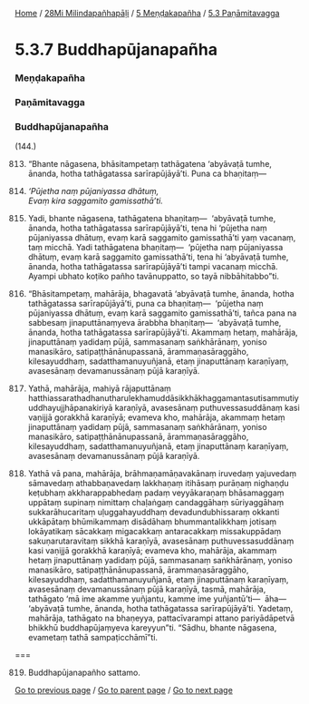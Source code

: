 
[Home](/) / [28Mi Milindapañhapāḷi](/tipitaka/28Mi.md) / [5 Meṇḍakapañha](/tipitaka/28Mi/5.md) / [5.3 Paṇāmitavagga](/tipitaka/28Mi/5/5.3.md)

# 5.3.7 Buddhapūjanapañha

### Meṇḍakapañha

### Paṇāmitavagga

### Buddhapūjanapañha

(144.)

813. “Bhante nāgasena, bhāsitampetaṃ tathāgatena ‘abyāvaṭā tumhe, ānanda, hotha tathāgatassa sarīrapūjāyā’ti. Puna ca bhaṇitaṃ—

814. _‘Pūjetha naṃ pūjaniyassa dhātuṃ,_  
_Evaṃ kira saggamito gamissathā’ti._  


815. Yadi, bhante nāgasena, tathāgatena bhaṇitaṃ—  ‘abyāvaṭā tumhe, ānanda, hotha tathāgatassa sarīrapūjāyā’ti, tena hi ‘pūjetha naṃ pūjaniyassa dhātuṃ, evaṃ karā saggamito gamissathā’ti yaṃ vacanaṃ, taṃ micchā. Yadi tathāgatena bhaṇitaṃ—  ‘pūjetha naṃ pūjaniyassa dhātuṃ, evaṃ karā saggamito gamissathā’ti, tena hi ‘abyāvaṭā tumhe, ānanda, hotha tathāgatassa sarīrapūjāyā’ti tampi vacanaṃ micchā. Ayampi ubhato koṭiko pañho tavānuppatto, so tayā nibbāhitabbo”ti.

816. “Bhāsitampetaṃ, mahārāja, bhagavatā ‘abyāvaṭā tumhe, ānanda, hotha tathāgatassa sarīrapūjāyā’ti, puna ca bhaṇitaṃ—  ‘pūjetha naṃ pūjaniyassa dhātuṃ, evaṃ karā saggamito gamissathā’ti, tañca pana na sabbesaṃ jinaputtānaṃyeva ārabbha bhaṇitaṃ—  ‘abyāvaṭā tumhe, ānanda, hotha tathāgatassa sarīrapūjāyā’ti. Akammaṃ hetaṃ, mahārāja, jinaputtānaṃ yadidaṃ pūjā, sammasanaṃ saṅkhārānaṃ, yoniso manasikāro, satipaṭṭhānānupassanā, ārammaṇasāraggāho, kilesayuddhaṃ, sadatthamanuyuñjanā, etaṃ jinaputtānaṃ karaṇīyaṃ, avasesānaṃ devamanussānaṃ pūjā karaṇīyā.

817. Yathā, mahārāja, mahiyā rājaputtānaṃ hatthiassarathadhanutharulekhamuddāsikkhākhaggamantasutisammutiyuddhayujjhāpanakiriyā karaṇīyā, avasesānaṃ puthuvessasuddānaṃ kasi vaṇijjā gorakkhā karaṇīyā; evameva kho, mahārāja, akammaṃ hetaṃ jinaputtānaṃ yadidaṃ pūjā, sammasanaṃ saṅkhārānaṃ, yoniso manasikāro, satipaṭṭhānānupassanā, ārammaṇasāraggāho, kilesayuddhaṃ, sadatthamanuyuñjanā, etaṃ jinaputtānaṃ karaṇīyaṃ, avasesānaṃ devamanussānaṃ pūjā karaṇīyā.

818. Yathā vā pana, mahārāja, brāhmaṇamāṇavakānaṃ iruvedaṃ yajuvedaṃ sāmavedaṃ athabbaṇavedaṃ lakkhaṇaṃ itihāsaṃ purāṇaṃ nighaṇḍu keṭubhaṃ akkharappabhedaṃ padaṃ veyyākaraṇaṃ bhāsamaggaṃ uppātaṃ supinaṃ nimittaṃ chaḷaṅgaṃ candaggāhaṃ sūriyaggāhaṃ sukkarāhucaritaṃ uḷuggahayuddhaṃ devadundubhissaraṃ okkanti ukkāpātaṃ bhūmikammaṃ disādāhaṃ bhummantalikkhaṃ jotisaṃ lokāyatikaṃ sācakkaṃ migacakkaṃ antaracakkaṃ missakuppādaṃ sakuṇarutaravitaṃ sikkhā karaṇīyā, avasesānaṃ puthuvessasuddānaṃ kasi vaṇijjā gorakkhā karaṇīyā; evameva kho, mahārāja, akammaṃ hetaṃ jinaputtānaṃ yadidaṃ pūjā, sammasanaṃ saṅkhārānaṃ, yoniso manasikāro, satipaṭṭhānānupassanā, ārammaṇasāraggāho, kilesayuddhaṃ, sadatthamanuyuñjanā, etaṃ jinaputtānaṃ karaṇīyaṃ, avasesānaṃ devamanussānaṃ pūjā karaṇīyā, tasmā, mahārāja, tathāgato ‘mā ime akamme yuñjantu, kamme ime yuñjantū’ti—  āha—  ‘abyāvaṭā tumhe, ānanda, hotha tathāgatassa sarīrapūjāyā’ti. Yadetaṃ, mahārāja, tathāgato na bhaṇeyya, pattacīvarampi attano pariyādāpetvā bhikkhū buddhapūjaṃyeva kareyyun”ti. “Sādhu, bhante nāgasena, evametaṃ tathā sampaṭicchāmī”ti.

===

819. Buddhapūjanapañho sattamo.



[Go to previous page](/tipitaka/28Mi/5/5.3/5.3.6.md) / [Go to parent page](/tipitaka/28Mi/5/5.3.md) / [Go to next page](/tipitaka/28Mi/5/5.3/5.3.8.md)


